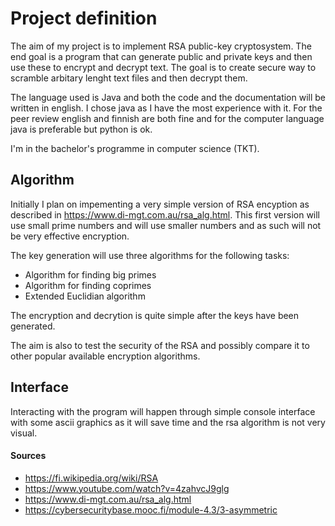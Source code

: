 # Project definition

The aim of my project is to implement RSA public-key cryptosystem. The end goal is a program that can generate public and private keys and then use these to encrypt and decrypt text. The goal is to create secure way to scramble arbitary lenght text files and then decrypt them. 

The language used is Java and both the code and the documentation will be written in english. I chose java as I have the most experience with it. For the peer review english and finnish are both fine and for the computer language java is preferable but python is ok.

I'm in the bach­el­or's pro­gramme in computer science (TKT). 

## Algorithm

Initially I plan on impementing a very simple version of RSA encyption as described in https://www.di-mgt.com.au/rsa_alg.html.
This first version will use small prime numbers and will use smaller numbers and as such will not be very effective encryption. 

The key generation will use three algorithms for the following tasks:
* Algorithm for finding big primes
* Algorithm for finding coprimes
* Extended Euclidian algorithm

The encryption and decrytion is quite simple after the keys have been generated.

The aim is also to test the security of the RSA and possibly compare it to other popular available encryption algorithms.

## Interface

Interacting with the program will happen through simple console interface with some ascii graphics as it will save time and the rsa algorithm is not very visual.

#### Sources

* https://fi.wikipedia.org/wiki/RSA
* https://www.youtube.com/watch?v=4zahvcJ9glg
* https://www.di-mgt.com.au/rsa_alg.html
* https://cybersecuritybase.mooc.fi/module-4.3/3-asymmetric

